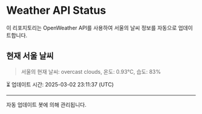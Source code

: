 
# Weather API Status

이 리포지토리는 OpenWeather API를 사용하여 서울의 날씨 정보를 자동으로 업데이트합니다.

## 현재 서울 날씨
> 서울의 현재 날씨: overcast clouds, 온도: 0.93°C, 습도: 83%

⏳ 업데이트 시간: 2025-03-02 23:11:37 (UTC)

---
자동 업데이트 봇에 의해 관리됩니다.
